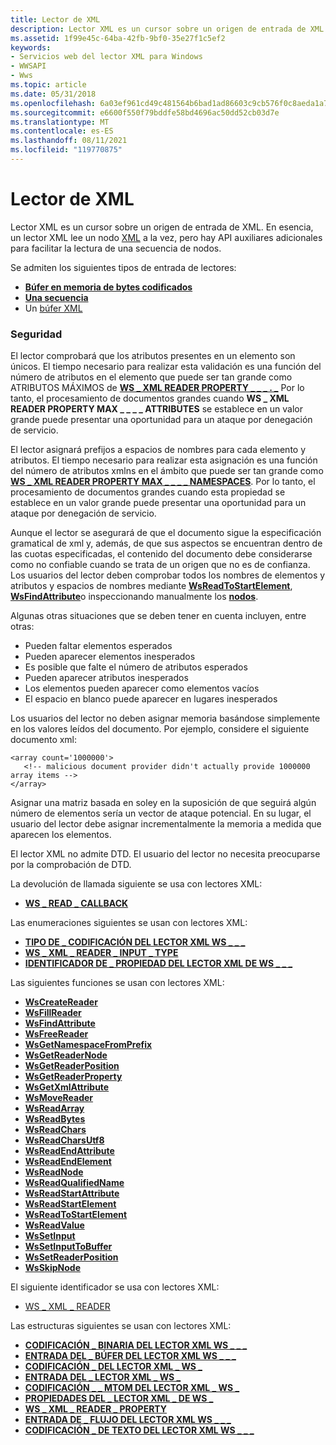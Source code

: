 ```yaml
---
title: Lector de XML
description: Lector XML es un cursor sobre un origen de entrada de XML. En esencia, un lector XML lee un nodo XML a la vez, pero hay API auxiliares adicionales para facilitar la lectura de una secuencia de nodos.
ms.assetid: 1f99e45c-64ba-42fb-9bf0-35e27f1c5ef2
keywords:
- Servicios web del lector XML para Windows
- WWSAPI
- Wws
ms.topic: article
ms.date: 05/31/2018
ms.openlocfilehash: 6a03ef961cd49c481564b6bad1ad86603c9cb576f0c8aeda1a7cd2d6d18aaeef
ms.sourcegitcommit: e6600f550f79bddfe58bd4696ac50dd52cb03d7e
ms.translationtype: MT
ms.contentlocale: es-ES
ms.lasthandoff: 08/11/2021
ms.locfileid: "119770875"
---
```

# <a name="xml-reader"></a>Lector de XML

Lector XML es un cursor sobre un origen de entrada de XML. En esencia, un lector XML lee un nodo [XML](xml-node.md) a la vez, pero hay API auxiliares adicionales para facilitar la lectura de una secuencia de nodos.


Se admiten los siguientes tipos de entrada de lectores:

-   [**Búfer en memoria de bytes codificados**](/windows/desktop/api/WebServices/ns-webservices-ws_xml_reader_buffer_input)
-   [**Una secuencia**](/windows/desktop/api/WebServices/ns-webservices-ws_xml_reader_stream_input)
-   Un [búfer XML](xml-buffer.md)

### <a name="security"></a>Seguridad

El lector comprobará que los atributos presentes en un elemento son únicos. El tiempo necesario para realizar esta validación es una función del número de atributos en el elemento que puede ser tan grande como ATRIBUTOS MÁXIMOS de [**WS \_ XML READER PROPERTY \_ \_ \_ . \_**](/windows/desktop/api/WebServices/ne-webservices-ws_xml_reader_property_id) Por lo tanto, el procesamiento de documentos grandes cuando **WS \_ XML READER PROPERTY MAX \_ \_ \_ \_ ATTRIBUTES** se establece en un valor grande puede presentar una oportunidad para un ataque por denegación de servicio.

El lector asignará prefijos a espacios de nombres para cada elemento y atributos. El tiempo necesario para realizar esta asignación es una función del número de atributos xmlns en el ámbito que puede ser tan grande como [**WS \_ XML READER PROPERTY MAX \_ \_ \_ \_ NAMESPACES**](/windows/desktop/api/WebServices/ne-webservices-ws_xml_reader_property_id). Por lo tanto, el procesamiento de documentos grandes cuando esta propiedad se establece en un valor grande puede presentar una oportunidad para un ataque por denegación de servicio.

Aunque el lector se asegurará de que el documento sigue la especificación gramatical de xml y, además, de que sus aspectos se encuentran dentro de las cuotas especificadas, el contenido del documento debe considerarse como no confiable cuando se trata de un origen que no es de confianza. Los usuarios del lector deben comprobar todos los nombres de elementos y atributos y espacios de nombres mediante [**WsReadToStartElement**](/windows/desktop/api/WebServices/nf-webservices-wsreadtostartelement), [**WsFindAttribute**](/windows/desktop/api/WebServices/nf-webservices-wsfindattribute)o inspeccionando manualmente los [**nodos**](/windows/desktop/api/WebServices/ns-webservices-ws_xml_node).

Algunas otras situaciones que se deben tener en cuenta incluyen, entre otras:

-   Pueden faltar elementos esperados
-   Pueden aparecer elementos inesperados
-   Es posible que falte el número de atributos esperados
-   Pueden aparecer atributos inesperados
-   Los elementos pueden aparecer como elementos vacíos
-   El espacio en blanco puede aparecer en lugares inesperados

Los usuarios del lector no deben asignar memoria basándose simplemente en los valores leídos del documento. Por ejemplo, considere el siguiente documento xml:

``` syntax
<array count='1000000'>
   <!-- malicious document provider didn't actually provide 1000000 array items -->
</array>
```

Asignar una matriz basada en soley en la suposición de que seguirá algún número de elementos sería un vector de ataque potencial. En su lugar, el usuario del lector debe asignar incrementalmente la memoria a medida que aparecen los elementos.

El lector XML no admite DTD. El usuario del lector no necesita preocuparse por la comprobación de DTD.

La devolución de llamada siguiente se usa con lectores XML:

-   [**WS \_ READ \_ CALLBACK**](/windows/desktop/api/WebServices/nc-webservices-ws_read_callback)

Las enumeraciones siguientes se usan con lectores XML:

-   [**TIPO DE \_ CODIFICACIÓN DEL LECTOR XML WS \_ \_ \_**](/windows/desktop/api/WebServices/ne-webservices-ws_xml_reader_encoding_type)
-   [**WS \_ XML \_ READER \_ INPUT \_ TYPE**](/windows/desktop/api/WebServices/ne-webservices-ws_xml_reader_input_type)
-   [**IDENTIFICADOR DE \_ PROPIEDAD DEL LECTOR XML DE WS \_ \_ \_**](/windows/desktop/api/WebServices/ne-webservices-ws_xml_reader_property_id)

Las siguientes funciones se usan con lectores XML:

-   [**WsCreateReader**](/windows/desktop/api/WebServices/nf-webservices-wscreatereader)
-   [**WsFillReader**](/windows/desktop/api/WebServices/nf-webservices-wsfillreader)
-   [**WsFindAttribute**](/windows/desktop/api/WebServices/nf-webservices-wsfindattribute)
-   [**WsFreeReader**](/windows/desktop/api/WebServices/nf-webservices-wsfreereader)
-   [**WsGetNamespaceFromPrefix**](/windows/desktop/api/WebServices/nf-webservices-wsgetnamespacefromprefix)
-   [**WsGetReaderNode**](/windows/desktop/api/WebServices/nf-webservices-wsgetreadernode)
-   [**WsGetReaderPosition**](/windows/desktop/api/WebServices/nf-webservices-wsgetreaderposition)
-   [**WsGetReaderProperty**](/windows/desktop/api/WebServices/nf-webservices-wsgetreaderproperty)
-   [**WsGetXmlAttribute**](/windows/desktop/api/WebServices/nf-webservices-wsgetxmlattribute)
-   [**WsMoveReader**](/windows/desktop/api/WebServices/nf-webservices-wsmovereader)
-   [**WsReadArray**](/windows/desktop/api/WebServices/nf-webservices-wsreadarray)
-   [**WsReadBytes**](/windows/desktop/api/WebServices/nf-webservices-wsreadbytes)
-   [**WsReadChars**](/windows/desktop/api/WebServices/nf-webservices-wsreadchars)
-   [**WsReadCharsUtf8**](/windows/desktop/api/WebServices/nf-webservices-wsreadcharsutf8)
-   [**WsReadEndAttribute**](/windows/desktop/api/WebServices/nf-webservices-wsreadendattribute)
-   [**WsReadEndElement**](/windows/desktop/api/WebServices/nf-webservices-wsreadendelement)
-   [**WsReadNode**](/windows/desktop/api/WebServices/nf-webservices-wsreadnode)
-   [**WsReadQualifiedName**](/windows/desktop/api/WebServices/nf-webservices-wsreadqualifiedname)
-   [**WsReadStartAttribute**](/windows/desktop/api/WebServices/nf-webservices-wsreadstartattribute)
-   [**WsReadStartElement**](/windows/desktop/api/WebServices/nf-webservices-wsreadstartelement)
-   [**WsReadToStartElement**](/windows/desktop/api/WebServices/nf-webservices-wsreadtostartelement)
-   [**WsReadValue**](/windows/desktop/api/WebServices/nf-webservices-wsreadvalue)
-   [**WsSetInput**](/windows/desktop/api/WebServices/nf-webservices-wssetinput)
-   [**WsSetInputToBuffer**](/windows/desktop/api/WebServices/nf-webservices-wssetinputtobuffer)
-   [**WsSetReaderPosition**](/windows/desktop/api/WebServices/nf-webservices-wssetreaderposition)
-   [**WsSkipNode**](/windows/desktop/api/WebServices/nf-webservices-wsskipnode)

El siguiente identificador se usa con lectores XML:

-   [WS \_ XML \_ READER](ws-xml-reader.md)

Las estructuras siguientes se usan con lectores XML:

-   [**CODIFICACIÓN \_ BINARIA DEL LECTOR XML WS \_ \_ \_**](/windows/desktop/api/WebServices/ns-webservices-ws_xml_reader_binary_encoding)
-   [**ENTRADA DEL \_ BÚFER DEL LECTOR XML WS \_ \_ \_**](/windows/desktop/api/WebServices/ns-webservices-ws_xml_reader_buffer_input)
-   [**CODIFICACIÓN \_ DEL LECTOR XML \_ WS \_**](/windows/desktop/api/WebServices/ns-webservices-ws_xml_reader_encoding)
-   [**ENTRADA DEL \_ LECTOR XML \_ WS \_**](/windows/desktop/api/WebServices/ns-webservices-ws_xml_reader_input)
-   [**CODIFICACIÓN \_ \_ MTOM DEL LECTOR XML \_ WS \_**](/windows/desktop/api/WebServices/ns-webservices-ws_xml_reader_mtom_encoding)
-   [**PROPIEDADES DEL \_ LECTOR XML \_ DE WS \_**](/windows/desktop/api/WebServices/ns-webservices-ws_xml_reader_properties)
-   [**WS \_ XML \_ READER \_ PROPERTY**](/windows/desktop/api/WebServices/ns-webservices-ws_xml_reader_property)
-   [**ENTRADA DE \_ FLUJO DEL LECTOR XML WS \_ \_ \_**](/windows/desktop/api/WebServices/ns-webservices-ws_xml_reader_stream_input)
-   [**CODIFICACIÓN \_ DE TEXTO DEL LECTOR XML WS \_ \_ \_**](/windows/desktop/api/WebServices/ns-webservices-ws_xml_reader_text_encoding)

 

 




